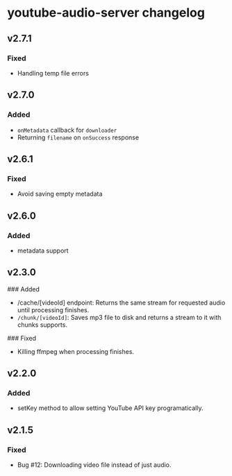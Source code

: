 # youtube-audio-server changelog

## v2.7.1

### Fixed

- Handling temp file errors

## v2.7.0

### Added

- `onMetadata` callback for `downloader`
- Returning `filename` on `onSuccess` response

## v2.6.1

### Fixed

- Avoid saving empty metadata

## v2.6.0

### Added

- metadata support

## v2.3.0

### Added

- /cache/[videoId] endpoint: Returns the same stream for requested audio
  until processing finishes.
- `/chunk/[videoId]`: Saves mp3 file to disk and returns a stream to it
  with chunks supports.

### Fixed

- Killing ffmpeg when processing finishes.

## v2.2.0

### Added

- setKey method to allow setting YouTube API key programatically.

## v2.1.5

### Fixed

- Bug #12: Downloading video file instead of just audio.

